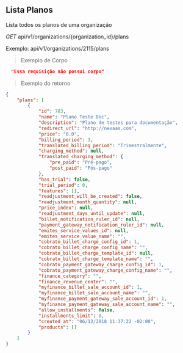 ## Lista Planos

Lista todos os planos de uma organização

<div class="api-endpoint">
  <div class="endpoint-data">
    <i class="label label-get">GET</i>
     api/v1/organizations/{organization_id}/plans
  </div>
</div>

Exemplo: api/v1/organizations/2115/plans

> Exemplo de Corpo

```json
  "Essa requisição não possui corpo"
```

> Exemplo do retorno

```json
{
    "plans": [
        {
            "id": 783,
            "name": "Plano Teste Doc",
            "description": "Plano de testes para documentação",
            "redirect_url": "http://nexaas.com",
            "price": "0.0",
            "billing_period": 3,
            "translated_billing_period": "Trimestralmente",
            "charging_method": null,
            "translated_charging_method": {
                "pre_paid": "Pré-pago",
                "post_paid": "Pós-pago"
            },
            "has_trial": false,
            "trial_period": 0,
            "features": [],
            "readjustment_will_be_created": false,
            "readjustment_month_quantity": null,
            "price_index": null,
            "readjustment_days_until_update": null,
            "billet_notification_ruler_id": null,
            "payment_gateway_notification_ruler_id": null,
            "emites_service_values_id": null,
            "emites_service_value_name": "",
            "cobrato_billet_charge_config_id": 1,
            "cobrato_billet_charge_config_name": "",
            "cobrato_billet_charge_template_id": null,
            "cobrato_billet_charge_template_name": "",
            "cobrato_payment_gateway_charge_config_id": 1,
            "cobrato_payment_gateway_charge_config_name": "",
            "finance_category": "",
            "finance_revenue_center": "",
            "myfinance_billet_sale_account_id": 1,
            "myfinance_billet_sale_account_name": "",
            "myfinance_payment_gateway_sale_account_id": 1,
            "myfinance_payment_gateway_sale_account_name": "",
            "allow_installments": false,
            "installments_limit": 0,
            "created_at": "06/12/2018 11:37:22 -02:00",
            "products": []
        }
    ]
}
```